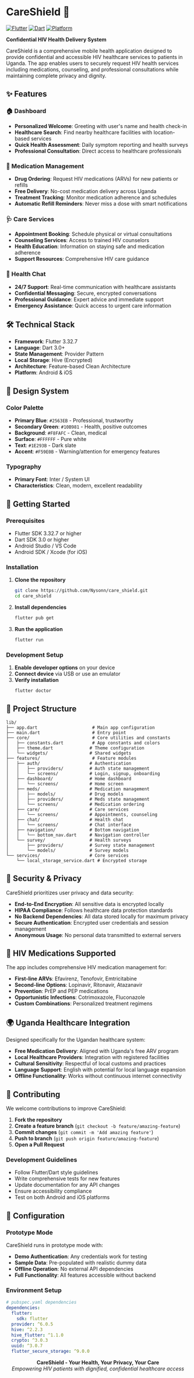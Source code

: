 # CareShield 🏥

[![Flutter](https://img.shields.io/badge/Flutter-3.32.7-blue.svg)](https://flutter.dev/)
[![Dart](https://img.shields.io/badge/Dart-3.0+-blue.svg)](https://dart.dev/)
[![Platform](https://img.shields.io/badge/Platform-Android%20%7C%20iOS-lightgrey.svg)](https://flutter.dev/)

**Confidential HIV Health Delivery System**

CareShield is a comprehensive mobile health application designed to provide confidential and accessible HIV healthcare services to patients in Uganda. The app enables users to securely request HIV health services including medications, counseling, and professional consultations while maintaining complete privacy and dignity.

## ✨ Features

### 🏠 Dashboard
- **Personalized Welcome**: Greeting with user's name and health check-in
- **Healthcare Search**: Find nearby healthcare facilities with location-based services
- **Quick Health Assessment**: Daily symptom reporting and health surveys
- **Professional Consultation**: Direct access to healthcare professionals

### 💊 Medication Management
- **Drug Ordering**: Request HIV medications (ARVs) for new patients or refills
- **Free Delivery**: No-cost medication delivery across Uganda
- **Treatment Tracking**: Monitor medication adherence and schedules
- **Automatic Refill Reminders**: Never miss a dose with smart notifications

### 🩺 Care Services
- **Appointment Booking**: Schedule physical or virtual consultations
- **Counseling Services**: Access to trained HIV counselors
- **Health Education**: Information on staying safe and medication adherence
- **Support Resources**: Comprehensive HIV care guidance

### 💬 Health Chat
- **24/7 Support**: Real-time communication with healthcare assistants
- **Confidential Messaging**: Secure, encrypted conversations
- **Professional Guidance**: Expert advice and immediate support
- **Emergency Assistance**: Quick access to urgent care information

## 🛠 Technical Stack

- **Framework**: Flutter 3.32.7
- **Language**: Dart 3.0+
- **State Management**: Provider Pattern
- **Local Storage**: Hive (Encrypted)
- **Architecture**: Feature-based Clean Architecture
- **Platform**: Android & iOS

## 🎨 Design System

### Color Palette
- **Primary Blue**: `#2563EB` - Professional, trustworthy
- **Secondary Green**: `#10B981` - Health, positive outcomes  
- **Background**: `#F8FAFC` - Clean, medical
- **Surface**: `#FFFFFF` - Pure white
- **Text**: `#1E293B` - Dark slate
- **Accent**: `#F59E0B` - Warning/attention for emergency features

### Typography
- **Primary Font**: Inter / System UI
- **Characteristics**: Clean, modern, excellent readability

## 🚀 Getting Started

### Prerequisites
- Flutter SDK 3.32.7 or higher
- Dart SDK 3.0 or higher
- Android Studio / VS Code
- Android SDK / Xcode (for iOS)

### Installation

1. **Clone the repository**
   ```bash
   git clone https://github.com/Nysonn/care_shield.git
   cd care_shield
   ```

2. **Install dependencies**
   ```bash
   flutter pub get
   ```

3. **Run the application**
   ```bash
   flutter run
   ```

### Development Setup

1. **Enable developer options** on your device
2. **Connect device** via USB or use an emulator
3. **Verify installation**
   ```bash
   flutter doctor
   ```

## 📁 Project Structure

```
lib/
├── app.dart                     # Main app configuration
├── main.dart                    # Entry point
├── core/                        # Core utilities and constants
│   ├── constants.dart           # App constants and colors
│   ├── theme.dart              # Theme configuration
│   └── widgets/                # Shared widgets
├── features/                    # Feature modules
│   ├── auth/                   # Authentication
│   │   ├── providers/          # Auth state management
│   │   └── screens/            # Login, signup, onboarding
│   ├── dashboard/              # Home dashboard
│   │   └── screens/            # Home screen
│   ├── meds/                   # Medication management
│   │   ├── models/             # Drug models
│   │   ├── providers/          # Meds state management
│   │   └── screens/            # Medication ordering
│   ├── care/                   # Care services
│   │   └── screens/            # Appointments, counseling
│   ├── chat/                   # Health chat
│   │   └── screens/            # Chat interface
│   ├── navigation/             # Bottom navigation
│   │   └── bottom_nav.dart     # Navigation controller
│   └── survey/                 # Health surveys
│       ├── providers/          # Survey state management
│       └── models/             # Survey models
└── services/                   # Core services
    └── local_storage_service.dart # Encrypted storage
```

## 🔐 Security & Privacy

CareShield prioritizes user privacy and data security:

- **End-to-End Encryption**: All sensitive data is encrypted locally
- **HIPAA Compliance**: Follows healthcare data protection standards
- **No Backend Dependencies**: All data stored locally for maximum privacy
- **Secure Authentication**: Encrypted user credentials and session management
- **Anonymous Usage**: No personal data transmitted to external servers

## 🏥 HIV Medications Supported

The app includes comprehensive HIV medication management for:

- **First-line ARVs**: Efavirenz, Tenofovir, Emtricitabine
- **Second-line Options**: Lopinavir, Ritonavir, Atazanavir
- **Prevention**: PrEP and PEP medications
- **Opportunistic Infections**: Cotrimoxazole, Fluconazole
- **Custom Combinations**: Personalized treatment regimens

## 🌍 Uganda Healthcare Integration

Designed specifically for the Ugandan healthcare system:

- **Free Medication Delivery**: Aligned with Uganda's free ARV program
- **Local Healthcare Providers**: Integration with registered facilities
- **Cultural Sensitivity**: Respectful of local customs and practices
- **Language Support**: English with potential for local language expansion
- **Offline Functionality**: Works without continuous internet connectivity

## 🤝 Contributing

We welcome contributions to improve CareShield:

1. **Fork the repository**
2. **Create a feature branch** (`git checkout -b feature/amazing-feature`)
3. **Commit changes** (`git commit -m 'Add amazing feature'`)
4. **Push to branch** (`git push origin feature/amazing-feature`)
5. **Open a Pull Request**

### Development Guidelines

- Follow Flutter/Dart style guidelines
- Write comprehensive tests for new features
- Update documentation for any API changes
- Ensure accessibility compliance
- Test on both Android and iOS platforms

## 🔧 Configuration

### Prototype Mode

CareShield runs in prototype mode with:
- **Demo Authentication**: Any credentials work for testing
- **Sample Data**: Pre-populated with realistic dummy data
- **Offline Operation**: No external API dependencies
- **Full Functionality**: All features accessible without backend

### Environment Setup

```yaml
# pubspec.yaml dependencies
dependencies:
  flutter:
    sdk: flutter
  provider: ^6.0.5
  hive: ^2.2.3
  hive_flutter: ^1.1.0
  crypto: ^3.0.3
  uuid: ^3.0.7
  flutter_secure_storage: ^9.0.0
```

<div align="center">
  <strong>CareShield - Your Health, Your Privacy, Your Care</strong>
  <br>
  <em>Empowering HIV patients with dignified, confidential healthcare access</em>
</div>
